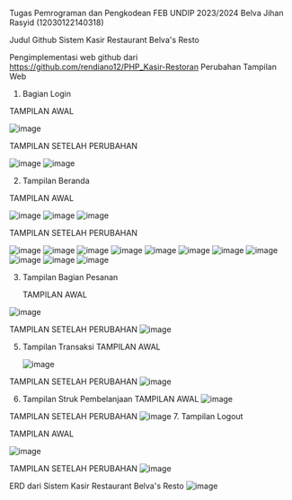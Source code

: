 Tugas Pemrograman dan Pengkodean FEB UNDIP 2023/2024
Belva Jihan Rasyid (12030122140318)

Judul Github Sistem Kasir Restaurant Belva's Resto

Pengimplementasi web github dari https://github.com/rendiano12/PHP_Kasir-Restoran
Perubahan Tampilan Web
1. Bagian Login

TAMPILAN AWAL

![image](https://github.com/belvajihan/PengkodeandanPemrograman-Sistem-Kasir-Restaurant/assets/152500318/aa4116a0-b836-47da-a2b5-3aa4905d521e)


TAMPILAN SETELAH PERUBAHAN

![image](https://github.com/belvajihan/PengkodeandanPemrograman-Sistem-Kasir-Restaurant/assets/152500318/c2c4b0e4-d745-4a64-a5a6-057e69582fb6)
![image](https://github.com/belvajihan/PengkodeandanPemrograman-Sistem-Kasir-Restaurant/assets/152500318/ec65a1e7-34c9-4cf8-9820-8a48d1c3c408)


2. Tampilan Beranda

TAMPILAN AWAL

![image](https://github.com/belvajihan/PengkodeandanPemrograman-Sistem-Kasir-Restaurant/assets/152500318/584a4a02-5f35-45c2-a00e-2f606bbcb18b)
![image](https://github.com/belvajihan/PengkodeandanPemrograman-Sistem-Kasir-Restaurant/assets/152500318/62e79189-346d-4f57-adca-87518d33b8d3)
![image](https://github.com/belvajihan/PengkodeandanPemrograman-Sistem-Kasir-Restaurant/assets/152500318/0dce9df1-cf8a-4ca9-b425-e5a17e1679fc)



TAMPILAN SETELAH PERUBAHAN

![image](https://github.com/belvajihan/PengkodeandanPemrograman-Sistem-Kasir-Restaurant/assets/152500318/cc72f6ee-d632-480a-a05a-06b2de6078ec)
![image](https://github.com/belvajihan/PengkodeandanPemrograman-Sistem-Kasir-Restaurant/assets/152500318/75ec37a7-ea95-4ebd-9702-544323912d2f)
![image](https://github.com/belvajihan/PengkodeandanPemrograman-Sistem-Kasir-Restaurant/assets/152500318/f9ff4bd9-f289-4e9a-a633-3169cd4c0ed7)
![image](https://github.com/belvajihan/PengkodeandanPemrograman-Sistem-Kasir-Restaurant/assets/152500318/19ae8b82-dfee-4bbf-879e-98aac825ea31)
![image](https://github.com/belvajihan/PengkodeandanPemrograman-Sistem-Kasir-Restaurant/assets/152500318/9c239f3f-370e-40db-bf05-5c705f542c73)
![image](https://github.com/belvajihan/PengkodeandanPemrograman-Sistem-Kasir-Restaurant/assets/152500318/2e23c03b-2436-4cf8-bd73-67eed941dfc8)
![image](https://github.com/belvajihan/PengkodeandanPemrograman-Sistem-Kasir-Restaurant/assets/152500318/686ab6ac-3edb-4c37-a4b2-684ac24a8977)
![image](https://github.com/belvajihan/PengkodeandanPemrograman-Sistem-Kasir-Restaurant/assets/152500318/f9b24920-984b-421e-9b0a-4db90b613503)
![image](https://github.com/belvajihan/PengkodeandanPemrograman-Sistem-Kasir-Restaurant/assets/152500318/05e704f9-9f64-4764-9c06-8b418657c403)
![image](https://github.com/belvajihan/PengkodeandanPemrograman-Sistem-Kasir-Restaurant/assets/152500318/279e8994-c9ef-4be0-bb3f-4f32f61407a0)
![image](https://github.com/belvajihan/PengkodeandanPemrograman-Sistem-Kasir-Restaurant/assets/152500318/3d878488-7241-482c-9bb1-efa91405912d)






3. Tampilan Bagian Pesanan
   
   TAMPILAN AWAL

![image](https://github.com/belvajihan/PengkodeandanPemrograman-Sistem-Kasir-Restaurant/assets/152500318/30d21832-9185-4aa0-9279-84cd748a66c4)


  TAMPILAN SETELAH PERUBAHAN
   ![image](https://github.com/belvajihan/PengkodeandanPemrograman-Sistem-Kasir-Restaurant/assets/152500318/bb820a85-760c-4416-8287-a8e7ae46bccb)


5. Tampilan Transaksi
  TAMPILAN AWAL

   ![image](https://github.com/belvajihan/PengkodeandanPemrograman-Sistem-Kasir-Restaurant/assets/152500318/fd40b119-9a1e-4b85-8625-95717b9cde05)

TAMPILAN SETELAH PERUBAHAN
![image](https://github.com/belvajihan/PengkodeandanPemrograman-Sistem-Kasir-Restaurant/assets/152500318/2e9580ba-e2c7-4627-8b21-9a075a73d418)



6. Tampilan Struk Pembelanjaan
TAMPILAN AWAL
![image](https://github.com/belvajihan/PengkodeandanPemrograman-Sistem-Kasir-Restaurant/assets/152500318/b65a7246-b03d-49ed-af70-8613e28b74df)


TAMPILAN SETELAH PERUBAHAN
![image](https://github.com/belvajihan/PengkodeandanPemrograman-Sistem-Kasir-Restaurant/assets/152500318/bf523749-c555-4cfb-bc81-f20cdf9e194a)
7. Tampilan Logout

TAMPILAN AWAL

![image](https://github.com/belvajihan/PengkodeandanPemrograman-Sistem-Kasir-Restaurant/assets/152500318/a3d201cc-e556-4ac9-80c9-3bc302f719de)


TAMPILAN SETELAH PERUBAHAN
![image](https://github.com/belvajihan/PengkodeandanPemrograman-Sistem-Kasir-Restaurant/assets/152500318/215c6ed6-16ca-4bf8-89a6-155d86d65af9)



ERD dari Sistem Kasir Restaurant Belva's Resto
![image](https://github.com/belvajihan/PengkodeandanPemrograman-Sistem-Kasir-Restaurant/assets/152500318/97c15ae1-01b5-4f8e-a21d-eaac4a2192e7)




